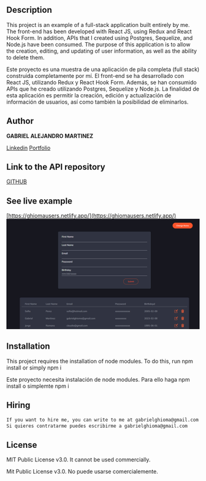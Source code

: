 ## Description  

  This project is an example of a full-stack application built entirely by me. The front-end has been developed with React JS, using Redux and React Hook Form. In addition, APIs that I created using Postgres, Sequelize, and Node.js have been consumed. The purpose of this application is to allow the creation, editing, and updating of user information, as well as the ability to delete them.

  Este proyecto es una muestra de una aplicación de pila completa (full stack) construida completamente por mí. El front-end se ha desarrollado con React JS, utilizando Redux y React Hook Form. Además, se han consumido APIs que he creado utilizando Postgres, Sequelize y Node.js. La finalidad de esta aplicación es permitir la creación, edición y actualización de información de usuarios, así como también la posibilidad de eliminarlos.


## Author 

**GABRIEL ALEJANDRO MARTINEZ**

[Linkedin](https://www.linkedin.com/in/gabrielmartinezghioma/)
[Portfolio](https://gabrielmartinezghioma.netlify.app/)

## Link to the API repository

[GITHUB](https://github.com/gabrielmartinezghioma/GHIOMA-USERS-CRUD-APIS)

## See live example

[https://ghiomausers.netlify.app/](https://ghiomausers.netlify.app/)
![Image text](https://raw.githubusercontent.com/gabrielmartinezghioma/CRUD-GHIOMA/main/public/screen.png) 

## Installation 
  This project requires the installation of node modules. To do this, run npm install or simply npm i  
  
  Este proyecto necesita instalación de node modules. Para ello haga npm install o simplemte npm i  

## Hiring 

    If you want to hire me, you can write to me at gabrielghioma@gmail.com
    Si quieres contratarme puedes escribirme a gabrielghioma@gmail.com

## License

MIT Public License v3.0.
It cannot be used commercially.

Mit Public License v3.0.
No puede usarse comercialemente.